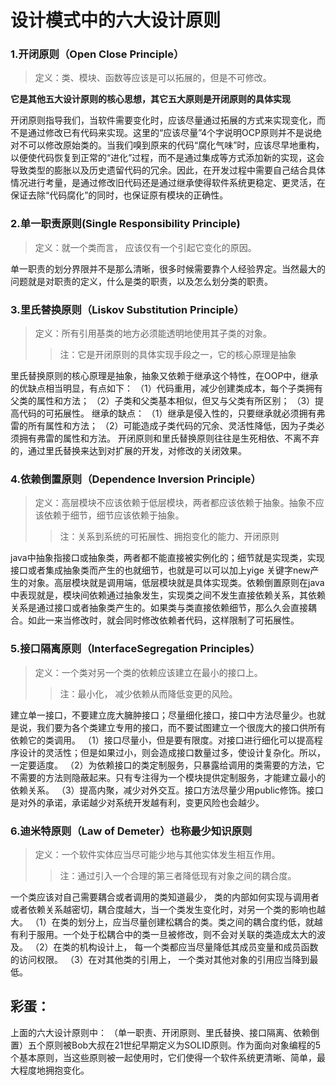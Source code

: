 # 设计模式中的六大设计原则

### 1.开闭原则（Open Close Principle）
> 定义：类、模块、函数等应该是可以拓展的，但是不可修改。

**它是其他五大设计原则的核心思想，其它五大原则是开闭原则的具体实现**

开闭原则指导我们，当软件需要变化时，应该尽量通过拓展的方式来实现变化，而不是通过修改已有代码来实现。这里的“应该尽量”4个字说明OCP原则并不是说绝对不可以修改原始类的。当我们嗅到原来的代码“腐化气味”时，应该尽早地重构，以便使代码恢复到正常的“进化”过程，而不是通过集成等方式添加新的实现，这会导致类型的膨胀以及历史遗留代码的冗余。因此，在开发过程中需要自己结合具体情况进行考量，是通过修改旧代码还是通过继承使得软件系统更稳定、更灵活，在保证去除“代码腐化”的同时，也保证原有模块的正确性。

### 2.单一职责原则(Single Responsibility Principle)
> 定义：就一个类而言， 应该仅有一个引起它变化的原因。

单一职责的划分界限并不是那么清晰，很多时候需要靠个人经验界定。当然最大的问题就是对职责的定义，什么是类的职责，以及怎么划分类的职责。

### 3.里氏替换原则（Liskov Substitution Principle）
> 定义：所有引用基类的地方必须能透明地使用其子类的对象。
>> 注：它是开闭原则的具体实现手段之一，它的核心原理是抽象

里氏替换原则的核心原理是抽象，抽象又依赖于继承这个特性，在OOP中，继承的优缺点相当明显，有点如下：
（1）代码重用，减少创建类成本，每个子类拥有父类的属性和方法；
（2）子类和父类基本相似，但又与父类有所区别；
（3）提高代码的可拓展性。
继承的缺点：
（1）继承是侵入性的，只要继承就必须拥有弗雷的所有属性和方法；
（2）可能造成子类代码的冗余、灵活性降低，因为子类必须拥有弗雷的属性和方法。
开闭原则和里氏替换原则往往是生死相依、不离不弃的，通过里氏替换来达到对扩展的开发，对修改的关闭效果。

### 4.依赖倒置原则（Dependence Inversion Principle）
> 定义：高层模块不应该依赖于低层模块，两者都应该依赖于抽象。抽象不应该依赖于细节，细节应该依赖于抽象。
>> 注：关系到系统的可拓展性、拥抱变化的能力、开闭原则

java中抽象指接口或抽象类，两者都不能直接被实例化的；细节就是实现类，实现接口或者集成抽象类而产生的也就细节，也就是可以可以加上yige 关键字new产生的对象。高层模块就是调用端，低层模块就是具体实现类。依赖倒置原则在java中表现就是，模块间依赖通过抽象发生，实现类之间不发生直接依赖关系，其依赖关系是通过接口或者抽象类产生的。如果类与类直接依赖细节，那么久会直接耦合。如此一来当修改时，就会同时修改依赖者代码，这样限制了可拓展性。

### 5.接口隔离原则（InterfaceSegregation Principles）
> 定义：一个类对另一个类的依赖应该建立在最小的接口上。
>> 注：最小化， 减少依赖从而降低变更的风险。

建立单一接口，不要建立庞大臃肿接口；尽量细化接口，接口中方法尽量少。也就是说，我们要为各个类建立专用的接口，而不要试图建立一个很庞大的接口供所有依赖它的类调用。
（1）接口尽量小，但是要有限度。对接口进行细化可以提高程序设计的灵活性；但是如果过小，则会造成接口数量过多，使设计复杂化。所以，一定要适度。
（2）为依赖接口的类定制服务，只暴露给调用的类需要的方法，它不需要的方法则隐蔽起来。只有专注得为一个模块提供定制服务，才能建立最小的依赖关系。
（3）提高内聚，减少对外交互。接口方法尽量少用public修饰。接口是对外的承诺，承诺越少对系统开发越有利，变更风险也会越少。

### 6.迪米特原则（Law of Demeter）也称最少知识原则
> 定义：一个软件实体应当尽可能少地与其他实体发生相互作用。
>> 注：通过引入一个合理的第三者降低现有对象之间的耦合度。

一个类应该对自己需要耦合或者调用的类知道最少， 类的内部如何实现与调用者或者依赖关系越密切，耦合度越大，当一个类发生变化时，对另一个类的影响也越大。
（1）在类的划分上，应当尽量创建松耦合的类。类之间的耦合度约低，就越有利于服用。一个处于松耦合中的类一旦被修改，则不会对关联的类造成太大的波及。
（2）在类的机构设计上， 每一个类都应当尽量降低其成员变量和成员函数的访问权限。
（3）在对其他类的引用上， 一个类对其他对象的引用应当降到最低。

## 彩蛋：
上面的六大设计原则中：
（单一职责、开闭原则、里氏替换、接口隔离、依赖倒置）五个原则被Bob大叔在21世纪早期定义为SOLID原则。作为面向对象编程的5个基本原则，当这些原则被一起使用时，它们使得一个软件系统更清晰、简单，最大程度地拥抱变化。